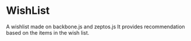 WishList
========

A wishlist made on backbone.js and zeptos.js It provides recommendation based on the items in the wish list.

